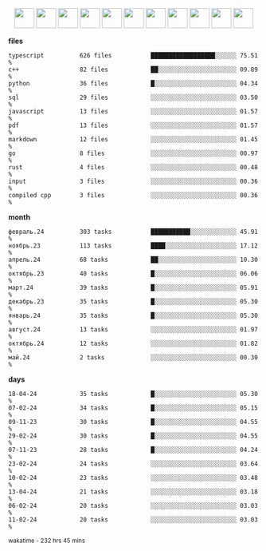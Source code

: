 <div align="center"><img src="https://assets.leetcode.com/static_assets/marketing/2024-200-lg.png" width="40" height="40"> <img src="https://assets.leetcode.com/static_assets/marketing/2024-100-lg.png" width="40" height="40"> <img src="https://assets.leetcode.com/static_assets/marketing/2024-50-lg.png" width="40" height="40"> <img src="https://assets.leetcode.com/static_assets/marketing/lg50.png" width="40" height="40"> <img src="https://leetcode.com/static/images/badges/dcc-2024-9.png" width="40" height="40"> <img src="https://leetcode.com/static/images/badges/dcc-2024-4.png" width="40" height="40"> <img src="https://leetcode.com/static/images/badges/dcc-2024-3.png" width="40" height="40"> <img src="https://leetcode.com/static/images/badges/dcc-2024-2.png" width="40" height="40"> <img src="https://leetcode.com/static/images/badges/dcc-2024-1.png" width="40" height="40"> <img src="https://leetcode.com/static/images/badges/dcc-2023-12.png" width="40" height="40"> <img src="https://leetcode.com/static/images/badges/dcc-2023-11.png" width="40" height="40"> </div>

**files**
```text
typescript          626 files           ██████████████████░░░░░░ 75.51 %             
c++                 82 files            ██░░░░░░░░░░░░░░░░░░░░░░ 09.89 %             
python              36 files            █░░░░░░░░░░░░░░░░░░░░░░░ 04.34 %             
sql                 29 files            ░░░░░░░░░░░░░░░░░░░░░░░░ 03.50 %             
javascript          13 files            ░░░░░░░░░░░░░░░░░░░░░░░░ 01.57 %             
pdf                 13 files            ░░░░░░░░░░░░░░░░░░░░░░░░ 01.57 %             
markdown            12 files            ░░░░░░░░░░░░░░░░░░░░░░░░ 01.45 %             
go                  8 files             ░░░░░░░░░░░░░░░░░░░░░░░░ 00.97 %             
rust                4 files             ░░░░░░░░░░░░░░░░░░░░░░░░ 00.48 %             
input               3 files             ░░░░░░░░░░░░░░░░░░░░░░░░ 00.36 %             
compiled cpp        3 files             ░░░░░░░░░░░░░░░░░░░░░░░░ 00.36 %             
```

**month**
```text
февраль.24          303 tasks           ███████████░░░░░░░░░░░░░ 45.91 %             
ноябрь.23           113 tasks           ████░░░░░░░░░░░░░░░░░░░░ 17.12 %             
апрель.24           68 tasks            ██░░░░░░░░░░░░░░░░░░░░░░ 10.30 %             
октябрь.23          40 tasks            █░░░░░░░░░░░░░░░░░░░░░░░ 06.06 %             
март.24             39 tasks            █░░░░░░░░░░░░░░░░░░░░░░░ 05.91 %             
декабрь.23          35 tasks            █░░░░░░░░░░░░░░░░░░░░░░░ 05.30 %             
январь.24           35 tasks            █░░░░░░░░░░░░░░░░░░░░░░░ 05.30 %             
август.24           13 tasks            ░░░░░░░░░░░░░░░░░░░░░░░░ 01.97 %             
октябрь.24          12 tasks            ░░░░░░░░░░░░░░░░░░░░░░░░ 01.82 %             
май.24              2 tasks             ░░░░░░░░░░░░░░░░░░░░░░░░ 00.30 %             
```

**days**
```text
18-04-24            35 tasks            █░░░░░░░░░░░░░░░░░░░░░░░ 05.30 %             
07-02-24            34 tasks            █░░░░░░░░░░░░░░░░░░░░░░░ 05.15 %             
09-11-23            30 tasks            █░░░░░░░░░░░░░░░░░░░░░░░ 04.55 %             
29-02-24            30 tasks            █░░░░░░░░░░░░░░░░░░░░░░░ 04.55 %             
07-11-23            28 tasks            █░░░░░░░░░░░░░░░░░░░░░░░ 04.24 %             
23-02-24            24 tasks            ░░░░░░░░░░░░░░░░░░░░░░░░ 03.64 %             
10-02-24            23 tasks            ░░░░░░░░░░░░░░░░░░░░░░░░ 03.48 %             
13-04-24            21 tasks            ░░░░░░░░░░░░░░░░░░░░░░░░ 03.18 %             
06-02-24            20 tasks            ░░░░░░░░░░░░░░░░░░░░░░░░ 03.03 %             
11-02-24            20 tasks            ░░░░░░░░░░░░░░░░░░░░░░░░ 03.03 %             
```

<sub>wakatime - 232 hrs 45 mins</sub>